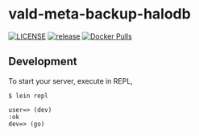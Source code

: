 # vald-meta-backup-halodb

[![LICENSE](https://img.shields.io/github/license/rinx/vald-meta-backup-halodb)](https://github.com/rinx/vald-meta-backup-halodb/blob/master/LICENSE)
[![release](https://img.shields.io/github/v/release/rinx/vald-meta-backup-halodb)](https://github.com/rinx/vald-meta-backup-halodb/releases)
[![Docker Pulls](https://img.shields.io/docker/pulls/rinx/vald-meta-backup-halodb.svg?style=flat-square)](https://hub.docker.com/r/rinx/vald-meta-backup-halodb)

## Development

To start your server, execute in REPL,

```
$ lein repl

user=> (dev)
:ok
dev=> (go)
```
